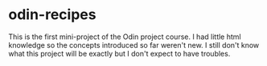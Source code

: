 # odin-recipes
This is the first mini-project of the Odin project course. I had little html knowledge so the concepts introduced so far weren't new. 
I still don't know what this project will be exactly but I don't expect to have troubles. 